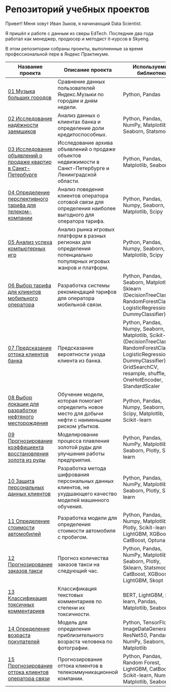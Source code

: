 # Репозиторий учебных проектов

Привет! Меня зовут Иван Зыков, я начинающий Data Scientist.

Я пришёл к работе с данным из сверы EdTech. Последние два года работал как менеджер, продюсер и методист it-курсов в Skyeng.

В этом репозитории собраны проекты, выполненные за время профессиональной пере в Яндекс Практикуме.

| Название проекта                                                                                                   | Описание проекта                                                                                      | Используемые библиотеки                                                                                                     |
|--------------------------------------------------------------------------------------------------------------------|------------------------------------------------------------------------------------------------------|---------------------------------------------------------------------------------------------------------------------------|
| [01 Музыка больших городов](https://github.com/JohnZykov/Portfolio_Yandex_Practicum/tree/main/01%20Музыка%20больших%20городов)                   | Сравнение данных пользователей Яндекс.Музыки по городам и дням недели.                              | Python, Pandas                                                                                                            |
| [02 Исследование надёжности заемщиков](https://github.com/JohnZykov/Portfolio_Yandex_Practicum/tree/main/02%20Исследование%20надёжности%20заемщиков) | Анализ данных о клиентах банка и определение доли кредитоспособных.                                 | Python, Pandas, NumPy, Matplotlib, Seaborn, Statsmodels                                                                                    |
| [03 Исследование объявлений о продаже квартир в Санкт-Петербурге](https://github.com/JohnZykov/Portfolio_Yandex_Practicum/tree/main/03%20Исследование%20объявлений%20о%20продаже%20квартир%20в%20Санкт-Петербурге) | Исследование архива объявлений о продаже объектов недвижимости в Санкт-Петербурге и Ленинградской области. | Python, Pandas, Matplotlib, Seaborn                                                                                         |
| [04 Определение перспективного тарифа для телеком-компании](https://github.com/JohnZykov/Portfolio_Yandex_Practicum/tree/main/04%20Определение%20перспективного%20тарифа%20для%20телеком-компании) | Анализ поведения клиентов оператора сотовой связи для определения наиболее выгодного для оператора тарифа. | Python, Pandas, Numpy, Seaborn, Matplotlib, Scipy                                                                                   |
| [05 Анализ успеха компьютерных игр](https://github.com/JohnZykov/Portfolio_Yandex_Practicum/tree/main/05%20Анализ%20успеха%20компьютерных%20игр)               | Анализ рынка игровых платформ в разных регионах для определения потенциально популярных игровых жанров и платформ. | Python, Pandas, Numpy, Seaborn, Matplotlib, Scipy                                                                                   |
| [06 Выбор тарифа для клиентов мобильного оператора](https://github.com/JohnZykov/Portfolio_Yandex_Practicum/tree/main/06%20Выбор%20тарифа%20для%20клиентов%20мобильного%20оператора) | Разработка системы рекомендаций тарифов для оператора мобильной связи.                                 | Python, Pandas, Seaborn, Matplotlib, Sklearn (DecisionTreeClassifier, RandomForestClassifier, LogisticRegression, DummyClassifier) |
| [07 Предсказание оттока клиентов банка](https://github.com/JohnZykov/Portfolio_Yandex_Practicum/tree/main/07%20Предсказание%20оттока%20клиентов%20банка)         | Предсказание вероятности ухода клиента из банка.                                                     | Python, Pandas, Numpy, Seaborn, Matplotlib, Scikit-learn (DecisionTreeClassifier, RandomForestClassifier, LogisticRegression, DummyClassifier), GridSearchCV, resample, shuffle, OneHotEncoder, StandardScaler |
| [08 Выбор локации для разработки нефтяного месторождения](https://github.com/JohnZykov/Portfolio_Yandex_Practicum/tree/main/08%20Выбор%20локации%20для%20разработки%20нефтяного%20месторождения) | Обучение модели, которая помогает определить новое место для добычи нефти с наименьшим риском убытков. | Python, Pandas, Numpy, Seaborn, Plotly, Scipy, Matplotlib, Scikit-learn|
| [09 Прогнозирование коэффициента восстановления золота из руды](https://github.com/JohnZykov/Portfolio_Yandex_Practicum/tree/main/09%20Прогнозирование%20коэффициента%20восстановления%20золота%20из%20руды) | Моделирование процесса плавления золотой руды для улучшения работы предприятия.                       | Python, Pandas, NumPy, Matplotlib, Seaborn, Plotly, Scikit-learn|
| [10 Защита персональных данных клиентов](https://github.com/JohnZykov/Portfolio_Yandex_Practicum/tree/main/10%20Защита%20персональных%20данных%20клиентов%20)          | Разработка метода шифрования персональных данных клиентов, не ухудшающего качество моделей машинного обучения. | Python, Pandas, NumPy, Matplotlib, Seaborn, Plotly, Scikit-learn |
| [11 Определение стоимости автомобилей](https://github.com/JohnZykov/Portfolio_Yandex_Practicum/tree/main/11%20Определение%20стоимости%20автомобилей)           | Разработка модели для определения стоимости автомобиля с пробегом.                                   | Python, Pandas, Numpy, Matplotlib, Plotly, Scikit-learn, LightGBM, XGBoost, CatBoost, Optuna                                |
| [12 Прогнозирование заказов такси](https://github.com/JohnZykov/Portfolio_Yandex_Practicum/tree/main/12%20Прогнозирование%20заказов%20такси)                             | Прогноз количества заказов такси на следующий час.                                                    | Python, Pandas, NumPy, Matplotlib, Seaborn, Plotly, Sklearn, Statsmodels, CatBoost, XGBoost, LightGBM, Skopt                |
| [13 Классификация токсичных комментариев](https://github.com/JohnZykov/Portfolio_Yandex_Practicum/tree/main/13%20Классификация%20токсичных%20комментариев%20)         | Классификация текстовых комментариев по степени их токсичности.                                       | BERT, LightGBM, Scikit-learn, Pandas, Matplotlib, Seaborn                                          |
| [14 Определение возраста покупателей](https://github.com/JohnZykov/Portfolio_Yandex_Practicum/tree/main/14%20Определение%20возраста%20покупателей)                 | Модель для определения приблизительного возраста человека по фотографии.                              | Python, TensorFlow, ImageDataGenerator, ResNet50, Pandas, NumPy, Seaborn, Matplotlib                                     |
| [15 Прогнозирование оттока клиентов оператора связи](https://github.com/JohnZykov/Portfolio_Yandex_Practicum/tree/main/15%20Прогнозирование%20оттока%20клиентов%20оператора%20связи)                                         | Прогнозирование оттока клиентов в телекоммуникационной компании.                                     | Python, Pandas, Random Forest, LightGBM, CatBoost, Scikit-learn, NumPy, Matplotlib, Seaborn                                      |
